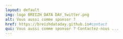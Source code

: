 ```yaml
---
layout: default
img: logo BREIZH DATA DAY_twitter.png
alt: Vous aussi comme sponsor ?
href: https://breizhdataday.github.io#contact
qui: Vous aussi comme sponsor ? Contactez-nous ...
---
```

